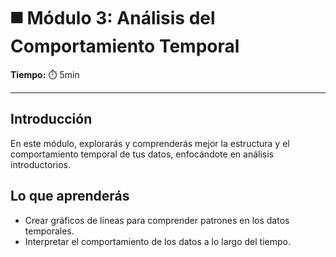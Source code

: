 # ◼️ Módulo 3: Análisis del Comportamiento Temporal

**Tiempo:** ⏱️️ 5min

---

## Introducción

En este módulo, explorarás y comprenderás mejor la estructura y el comportamiento temporal de tus datos, enfocándote en análisis introductorios.

## Lo que aprenderás

* Crear gráficos de líneas para comprender patrones en los datos temporales.
* Interpretar el comportamiento de los datos a lo largo del tiempo.
